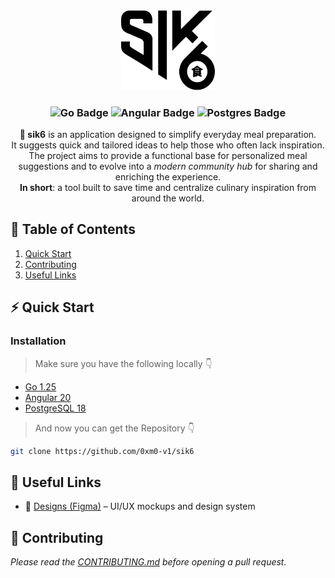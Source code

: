 <div align="center">
  <img src="static/img/logos/svg/256/nobg/black.svg" alt="sik6 logo" width="150"/>
</div>

<h3 align="center">
  <img src="https://img.shields.io/badge/Go-1.25-00ADD8?logo=go&logoColor=white" alt="Go Badge" />
  <img src="https://img.shields.io/badge/Angular-20-DD0031?logo=angular&logoColor=white" alt="Angular Badge" />
  <img src="https://img.shields.io/badge/PostgreSQL-18-336791?logo=postgresql&logoColor=white" alt="Postgres Badge" />
</h3>

<p align="center">
    <strong>🍴 sik6</strong> is an application designed to simplify everyday meal preparation.<br/> 
    It suggests quick and tailored ideas to help those who often lack inspiration.<br/>
    The project aims to provide a functional base for personalized meal suggestions  
    and to evolve into a <em>modern community hub</em> for sharing and enriching the experience.<br/>
    <strong>In short</strong>: a tool built to save time and centralize culinary inspiration from around the world.
</p>

## 📖 Table of Contents

1. [Quick Start](#-quick-start)
2. [Contributing](#-contributing)
3. [Useful Links](#-useful-links)

## ⚡ Quick Start

### Installation

> Make sure you have the following locally 👇

- [Go 1.25](https://go.dev/dl/)
- [Angular 20](https://angular.dev/installation)
- [PostgreSQL 18](https://www.postgresql.org/download/)

> And now you can get the Repository 👇

```bash
git clone https://github.com/0xm0-v1/sik6
```

## 🔗 Useful Links

- 🎨 [Designs (Figma)](https://www.figma.com/files/team/1304730716403620532/project/127010998/sik6?fuid=1254181321735275578) – UI/UX mockups and design system

## 🤝 Contributing

_Please read the [CONTRIBUTING.md](./CONTRIBUTING.md) before opening a pull request._
